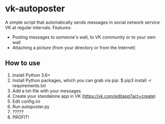 # vk-autoposter
A simple script that automatically sends messages in social network service VK at regular intervals.
Features:
- Posting messages to someone's wall, to VK community or to your own wall
- Attaching a picture (from your directory or from the Internet)

## How to use
1. Install Python 3.6+
2. Install Python packages, which you can grab via pip:
$ pip3 install -r requirements.txt
3. Add a txt-file with your messages
4. Create your standalone app in VK (https://vk.com/editapp?act=create)
5. Edit config.ini
6. Run autoposter.py
7. ?????
8. PROFIT!
